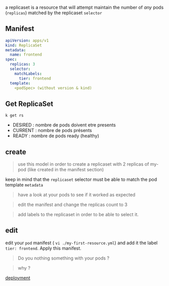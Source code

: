 a replicaset is a resource that will attempt maintain the number of _any_ pods (`replicas`) matched by the replicaset `selector`

## Manifest

```yaml
apiVersion: apps/v1
kind: ReplicaSet
metadata:
  name: frontend
spec:
  replicas: 3
  selector:
    matchLabels:
      tier: frontend
  template:
    <podSpec> (without version & kind)
 ```

## Get ReplicaSet

`k get rs`

- DESIRED : nombre de pods doivent etre presents   
- CURRENT : nombre de pods présents   
- READY : nombre de pods ready (healthy) 

## create

> use this model in order to create a replicaset with 2 replicas of my-pod (like created in the manifest section)

keep in mind that the `replicaset` selector must be able to match the pod template `metadata`

> have a look at your pods to see if it worked as expected

> edit the manifest and change the replicas count to 3

>add labels to the replicaset in order to be able to select it.

## edit

edit your `pod` manifest ( `vi ./my-first-resource.yml`) and add it the label `tier: frontend`. Apply this manifest.

> Do you nothing something with your pods ? 

> why ?


[deployment](./deployment.md)
